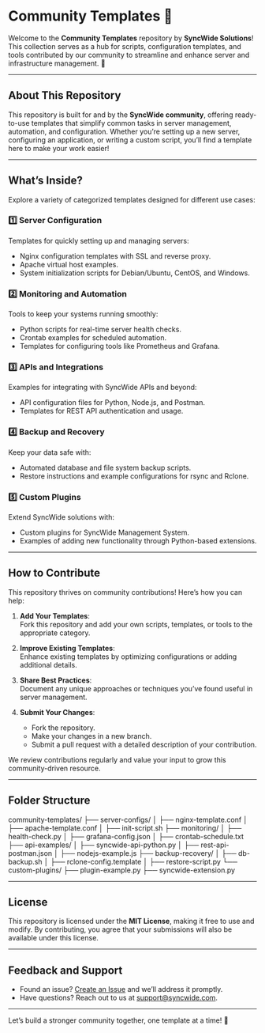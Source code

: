 # Community Templates 📂

Welcome to the **Community Templates** repository by **SyncWide Solutions**! This collection serves as a hub for scripts, configuration templates, and tools contributed by our community to streamline and enhance server and infrastructure management. 🌟

---

## About This Repository

This repository is built for and by the **SyncWide community**, offering ready-to-use templates that simplify common tasks in server management, automation, and configuration. Whether you’re setting up a new server, configuring an application, or writing a custom script, you’ll find a template here to make your work easier!

---

## What’s Inside?

Explore a variety of categorized templates designed for different use cases:

### 1️⃣ **Server Configuration**  
Templates for quickly setting up and managing servers:
- Nginx configuration templates with SSL and reverse proxy.
- Apache virtual host examples.
- System initialization scripts for Debian/Ubuntu, CentOS, and Windows.

### 2️⃣ **Monitoring and Automation**  
Tools to keep your systems running smoothly:
- Python scripts for real-time server health checks.
- Crontab examples for scheduled automation.
- Templates for configuring tools like Prometheus and Grafana.

### 3️⃣ **APIs and Integrations**  
Examples for integrating with SyncWide APIs and beyond:
- API configuration files for Python, Node.js, and Postman.
- Templates for REST API authentication and usage.

### 4️⃣ **Backup and Recovery**  
Keep your data safe with:
- Automated database and file system backup scripts.
- Restore instructions and example configurations for rsync and Rclone.

### 5️⃣ **Custom Plugins**  
Extend SyncWide solutions with:
- Custom plugins for SyncWide Management System.
- Examples of adding new functionality through Python-based extensions.

---

## How to Contribute

This repository thrives on community contributions! Here’s how you can help:

1. **Add Your Templates**:  
   Fork this repository and add your own scripts, templates, or tools to the appropriate category.

2. **Improve Existing Templates**:  
   Enhance existing templates by optimizing configurations or adding additional details.

3. **Share Best Practices**:  
   Document any unique approaches or techniques you’ve found useful in server management.

4. **Submit Your Changes**:  
   - Fork the repository.
   - Make your changes in a new branch.
   - Submit a pull request with a detailed description of your contribution.

We review contributions regularly and value your input to grow this community-driven resource.

---

## Folder Structure

community-templates/
├── server-configs/
│   ├── nginx-template.conf
│   ├── apache-template.conf
│   ├── init-script.sh
├── monitoring/
│   ├── health-check.py
│   ├── grafana-config.json
│   ├── crontab-schedule.txt
├── api-examples/
│   ├── syncwide-api-python.py
│   ├── rest-api-postman.json
│   ├── nodejs-example.js
├── backup-recovery/
│   ├── db-backup.sh
│   ├── rclone-config.template
│   ├── restore-script.py
└── custom-plugins/
    ├── plugin-example.py
    ├── syncwide-extension.py

---

## License

This repository is licensed under the **MIT License**, making it free to use and modify. By contributing, you agree that your submissions will also be available under this license.

---

## Feedback and Support

- Found an issue? [Create an Issue](https://github.com/SyncWide-Solutions/Community-Templates/issues) and we’ll address it promptly.
- Have questions? Reach out to us at [support@syncwide.com](mailto:support@syncwide.com).

---

Let’s build a stronger community together, one template at a time! 🚀
